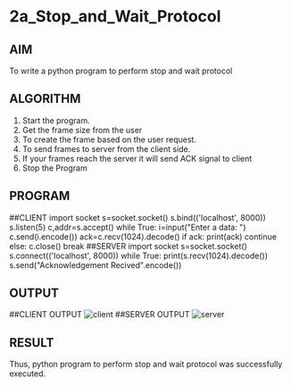 # 2a_Stop_and_Wait_Protocol
## AIM 
To write a python program to perform stop and wait protocol
## ALGORITHM
1. Start the program.
2. Get the frame size from the user
3. To create the frame based on the user request.
4. To send frames to server from the client side.
5. If your frames reach the server it will send ACK signal to client
6. Stop the Program
## PROGRAM
##CLIENT
import socket
s=socket.socket()
s.bind(('localhost', 8000))
s.listen(5)
c,addr=s.accept()
while True: 
    i=input("Enter a data: ")
    c.send(i.encode())
    ack=c.recv(1024).decode()
    if ack:
        print(ack)
        continue
    else:
        c.close()
        break
##SERVER
import socket
s=socket.socket()
s.connect(('localhost', 8000))
while True:
    print(s.recv(1024).decode())
    s.send("Acknowledgement Recived".encode())

## OUTPUT
##CLIENT OUTPUT
![client](https://github.com/Reklies/2a_Stop_and_Wait_Protocol/assets/147139232/9630e2f2-10e1-4112-9693-4050fcdd331e)
##SERVER OUTPUT
![server](https://github.com/Reklies/2a_Stop_and_Wait_Protocol/assets/147139232/f98e5de8-b152-41d3-8ceb-e89bb054b7d9)

## RESULT
Thus, python program to perform stop and wait protocol was successfully executed.
